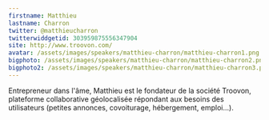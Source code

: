 ```yaml
---
firstname: Matthieu 
lastname: Charron
twitter: @matthieucharron
twitterwiddgetid: 303959875556347904
site: http://www.troovon.com/
avatar: /assets/images/speakers/matthieu-charron/matthieu-charron1.png
bigphoto: /assets/images/speakers/matthieu-charron/matthieu-charron2.png
bigphoto2: /assets/images/speakers/matthieu-charron/matthieu-charron3.png
---
```


Entrepreneur dans l'âme, Matthieu est le fondateur de la société Troovon, plateforme collaborative géolocalisée répondant aux besoins des utilisateurs (petites annonces, covoiturage, hébergement, emploi...).


